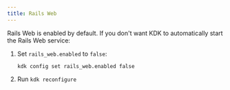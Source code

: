 ```yaml
---
title: Rails Web
---
```


Rails Web is enabled by default.
If you don't want KDK to automatically start the Rails Web service:

1. Set `rails_web.enabled` to `false`:

   ```shell
   kdk config set rails_web.enabled false
   ```

1. Run `kdk reconfigure`
